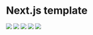 # Next.js template

<img src="https://img.shields.io/static/v1?label=Next.js&message=10.1.3&color=000&logo=Next.js&style=flat-square"> <img src="https://img.shields.io/static/v1?&logo=eslint&label=ESLint&message=7.24.0&color=4B32C3&style=flat-square"> <img src="https://img.shields.io/static/v1?&logo=prettier&label=Prettier&message=2.2.1&color=F7B93E&style=flat-square"> <img src="https://img.shields.io/static/v1?&logo=tailwind-css&label=&logoColor=fff&message=Tailwind%20CSS&color=38b2ac&style=flat-square"> <img src="https://img.shields.io/static/v1?&logo=storybook&label=&logoColor=fff&message=Storybook&color=ff4785&style=flat-square">
